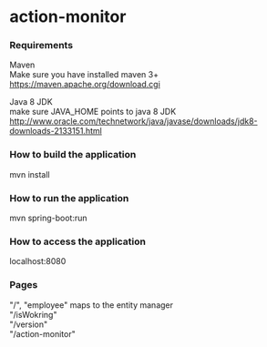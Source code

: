# action-monitor

### Requirements
Maven <br />
Make sure you have installed maven 3+
https://maven.apache.org/download.cgi

Java 8 JDK <br />
make sure JAVA_HOME points to java 8 JDK
http://www.oracle.com/technetwork/java/javase/downloads/jdk8-downloads-2133151.html

### How to build the application
mvn install

### How to run the application
mvn spring-boot:run

### How to access the application
localhost:8080

### Pages
"/", "employee" maps to the entity manager <br />
"/isWokring" <br />
"/version" <br />
"/action-monitor" <br />
